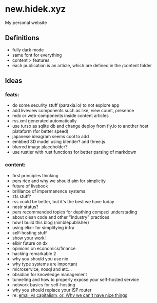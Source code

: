 # new.hidek.xyz

My personal website

## Definitions
- fully dark mode
- same font for everything
- content > features
- each publication is an article, which are defined in the /content folder

## Ideas

### feats:
- do some security stuff (paraxia.io) to not explore app
- add liveview components such as like, view count, presence
- mdx or web-components inside content articles
- rss.xml generated automatically
- use turso as sqlite db and change deploy from fly.io to another host plataform (for better speed)
- japanese ideagram seems cool to add
- embbed 3D model using blender? and three.js
- blurred image placeholder?
- use rustler with rust functions for better parsing of markdown

### content:
- first principles thinking
- pers rice and why we should aim for simplicity
- future of livebook
- brilliance of impermanence systems
- zfs stuff?
- rss could be better, but it's the best we have today
- nostr status?
- pers recommended topics for depthing compsci understading
- about clean code and other "industry" practices
- how I build this blog (nimblepublisher)
- using elixir for simplifying infra
- self-hosting stuff
- show your work!
- elixir future on dx
- opinions on economics/finance
- hacking remarkable 2
- why you should you use nix
- why type systems are important
- microservice, nosql and etc...
- obsidian for knowledge management
- tunneling and how to properly expose your self-hosted service
- network basics for self-hosting
- why you should replace your ISP router
- re: [email vs capitalism, or, Why we can't have nice things](https://www.youtube.com/watch?v=mrGfahzt-4Q&t=11s)
